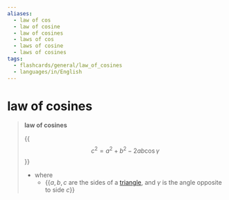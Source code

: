 ```yaml
---
aliases:
  - law of cos
  - law of cosine
  - law of cosines
  - laws of cos
  - laws of cosine
  - laws of cosines
tags:
  - flashcards/general/law_of_cosines
  - languages/in/English
---
```


# law of cosines

> __law of cosines__
>
> {{$$c^2 = a^2 + b^2 - 2 a b \cos \gamma$$}}
>
> - where
>     - {{$a, b, c$ are the sides of a [triangle](triangle.md), and $\gamma$ is the angle opposite to side $c$}}
